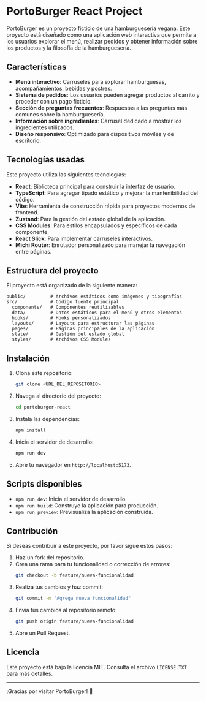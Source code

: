 # PortoBurger React Project

PortoBurger es un proyecto ficticio de una hamburguesería vegana. Este proyecto está diseñado como una aplicación web interactiva que permite a los usuarios explorar el menú, realizar pedidos y obtener información sobre los productos y la filosofía de la hamburguesería.

## Características

- **Menú interactivo**: Carruseles para explorar hamburguesas, acompañamientos, bebidas y postres.
- **Sistema de pedidos**: Los usuarios pueden agregar productos al carrito y proceder con un pago ficticio.
- **Sección de preguntas frecuentes**: Respuestas a las preguntas más comunes sobre la hamburguesería.
- **Información sobre ingredientes**: Carrusel dedicado a mostrar los ingredientes utilizados.
- **Diseño responsivo**: Optimizado para dispositivos móviles y de escritorio.

## Tecnologías usadas

Este proyecto utiliza las siguientes tecnologías:

- **React**: Biblioteca principal para construir la interfaz de usuario.
- **TypeScript**: Para agregar tipado estático y mejorar la mantenibilidad del código.
- **Vite**: Herramienta de construcción rápida para proyectos modernos de frontend.
- **Zustand**: Para la gestión del estado global de la aplicación.
- **CSS Modules**: Para estilos encapsulados y específicos de cada componente.
- **React Slick**: Para implementar carruseles interactivos.
- **Michi Router**: Enrutador personalizado para manejar la navegación entre páginas.

## Estructura del proyecto

El proyecto está organizado de la siguiente manera:

```
public/         # Archivos estáticos como imágenes y tipografías
src/            # Código fuente principal
  components/   # Componentes reutilizables
  data/         # Datos estáticos para el menú y otros elementos
  hooks/        # Hooks personalizados
  layouts/      # Layouts para estructurar las páginas
  pages/        # Páginas principales de la aplicación
  state/        # Gestión del estado global
  styles/       # Archivos CSS Modules
```

## Instalación

1. Clona este repositorio:
   ```bash
   git clone <URL_DEL_REPOSITORIO>
   ```

2. Navega al directorio del proyecto:
   ```bash
   cd portoburger-react
   ```

3. Instala las dependencias:
   ```bash
   npm install
   ```

4. Inicia el servidor de desarrollo:
   ```bash
   npm run dev
   ```

5. Abre tu navegador en `http://localhost:5173`.

## Scripts disponibles

- `npm run dev`: Inicia el servidor de desarrollo.
- `npm run build`: Construye la aplicación para producción.
- `npm run preview`: Previsualiza la aplicación construida.

## Contribución

Si deseas contribuir a este proyecto, por favor sigue estos pasos:

1. Haz un fork del repositorio.
2. Crea una rama para tu funcionalidad o corrección de errores:
   ```bash
   git checkout -b feature/nueva-funcionalidad
   ```
3. Realiza tus cambios y haz commit:
   ```bash
   git commit -m "Agrega nueva funcionalidad"
   ```
4. Envía tus cambios al repositorio remoto:
   ```bash
   git push origin feature/nueva-funcionalidad
   ```
5. Abre un Pull Request.

## Licencia

Este proyecto está bajo la licencia MIT. Consulta el archivo `LICENSE.TXT` para más detalles.

---

¡Gracias por visitar PortoBurger! 🍔